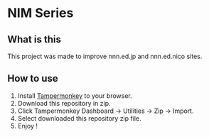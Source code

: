 # NIM Series

## What is this
This project was made to improve nnn.ed.jp and nnn.ed.nico sites.

## How to use
1. Install [Tampermonkey](https://www.tampermonkey.net/) to your browser.
1. Download this repository in zip.
1. Click Tampermonkey Dashboard -> Utilities -> Zip -> Import.
1. Select downloaded this repository zip file.
1. Enjoy !


